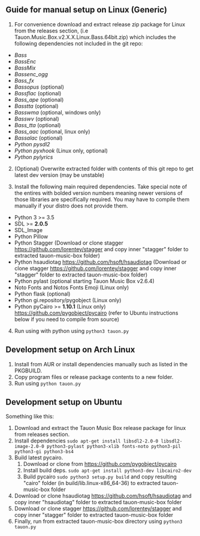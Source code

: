
## Guide for manual setup on Linux (Generic)

1) For convenience download and extract release zip package for Linux from the releases section, (i.e Tauon.Music.Box.v2.X.X.Linux.Bass.64bit.zip) which includes the following dependencies not included in the git repo:

 - *Bass*
 - *BassEnc*
 - *BassMix*
 - *Bassenc_ogg*
 - *Bass_fx*
 - *Bassopus* (optional)
 - *Bassflac* (optional)
 - *Bass_ape* (optional)
 - *Basstta* (optional)
 - *Basswma* (optional, windows only)
 - *Basswv* (optional)
 - *Bass_tta* (optional)
 - *Bass_aac* (optional, linux only)
 - *Bassalac* (optional)
 - *Python pysdl2*
 - *Python pyxhook* (Linux only, optional)
 - *Python pylyrics*
 
 2) (Optional) Overwrite extracted folder with contents of this git repo to get latest dev version (may be unstable)

 3) Install the following main required dependencies. Take special note of the entires with bolded version numbers meaning newer versions of those libraries are specifically required. You may have to compile them manually if your distro does not provide them.

  - Python 3 >= 3.5
  - SDL >= **2.0.5**
  - SDL_Image
  - Python Pillow
  - Python Stagger (Download or clone stagger https://github.com/lorentey/stagger and copy inner "stagger" folder to extracted tauon-music-box folder)
  - Python hsaudiotag https://github.com/hsoft/hsaudiotag (Download or clone stagger https://github.com/lorentey/stagger and copy inner "stagger" folder to extracted tauon-music-box folder)
  - Python pylast (optional starting Tauon Music Box v2.6.4)
  - Noto Fonts and Notos Fonts Emoji (Linux only)
  - Python flask (optional)
  - Python gi.repository/pygobject (Linux only)
  - Python pyCairo >= **1.10.1** (Linux only) https://github.com/pygobject/pycairo (refer to Ubuntu instructions below if you need to compile from source)

4) Run using with python using `python3 tauon.py`
 


## Development setup on Arch Linux

1. Install from AUR or install dependencies manually such as listed in the PKGBUILD.
2. Copy program files or release package contents to a new folder.
3. Run using `python tauon.py`

## Development setup on Ubuntu

Something like this:

1. Download and extract the Tauon Music Box release package for linux from releases section.
2. Install dependencies ```sudo apt-get install libsdl2-2.0-0 libsdl2-image-2.0-0 python3-pylast python3-xlib fonts-noto python3-pil python3-gi python3-bs4```
2. Build latest pycairo.
    1. Download or clone from https://github.com/pygobject/pycairo
    2. Install build deps. ```sudo apt-get install python3-dev libcairo2-dev```
    3. Build pycairo ```sudo python3 setup.py build``` and copy resulting "cairo" folder (in build/lib.linux-x86_64-36) to extracted tauon-music-box folder
3. Download or clone hsaudiotag https://github.com/hsoft/hsaudiotag and copy inner "hsaudiotag" folder to extracted tauon-music-box folder
4. Download or clone stagger https://github.com/lorentey/stagger and copy inner "stagger" folder to extracted tauon-music-box folder
5. Finally, run from extracted tauon-music-box directory using ```python3 tauon.py```
